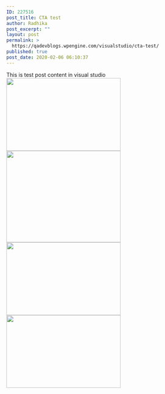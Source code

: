 ```yaml
---
ID: 227516
post_title: CTA test
author: Radhika
post_excerpt: ""
layout: post
permalink: >
  https://qadevblogs.wpengine.com/visualstudio/cta-test/
published: true
post_date: 2020-02-06 06:10:37
---
```

This is test post content in visual studio <img class="alignnone size-medium wp-image-227511" src="https://qadevblogs.wpengine.com/visualstudio/wp-content/uploads/sites/4/2019/10/4-300x191.png" alt="" width="300" height="191" /> <img src="https://qadevblogs.wpengine.com/visualstudio/wp-content/uploads/sites/4/2020/01/privacypage-300x240.jpg" alt="" width="300" height="240" class="alignnone size-medium wp-image-227534" /> <img class="alignnone size-medium wp-image-227511" src="https://qadevblogs.wpengine.com/visualstudio/wp-content/uploads/sites/4/2019/10/4-300x191.png" alt="" width="300" height="191" /> <img class="alignnone size-medium wp-image-227511" src="https://qadevblogs.wpengine.com/visualstudio/wp-content/uploads/sites/4/2020/01/privacypage-300x240.jpg" alt="" width="300" height="191" />
